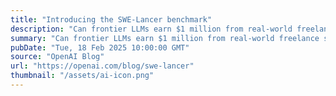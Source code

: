 ```yaml
---
title: "Introducing the SWE-Lancer benchmark"
description: "Can frontier LLMs earn $1 million from real-world freelance software engineering?"
summary: "Can frontier LLMs earn $1 million from real-world freelance software engineering?"
pubDate: "Tue, 18 Feb 2025 10:00:00 GMT"
source: "OpenAI Blog"
url: "https://openai.com/blog/swe-lancer"
thumbnail: "/assets/ai-icon.png"
---
```


